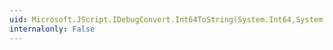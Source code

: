 ```yaml
---
uid: Microsoft.JScript.IDebugConvert.Int64ToString(System.Int64,System.Int32)
internalonly: False
---
```

